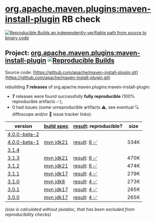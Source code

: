 [org.apache.maven.plugins:maven-install-plugin](https://central.sonatype.com/artifact/org.apache.maven.plugins/maven-install-plugin/versions) RB check
=======

[![Reproducible Builds](https://reproducible-builds.org/images/logos/rb.svg) an independently-verifiable path from source to binary code](https://reproducible-builds.org/)

## Project: [org.apache.maven.plugins:maven-install-plugin](https://central.sonatype.com/artifact/org.apache.maven.plugins/maven-install-plugin/versions) [![Reproducible Builds](https://img.shields.io/endpoint?url=https://raw.githubusercontent.com/jvm-repo-rebuild/reproducible-central/master/content/org/apache/maven/plugins/maven-install-plugin/badge.json)](https://github.com/jvm-repo-rebuild/reproducible-central/blob/master/content/org/apache/maven/plugins/maven-install-plugin/README.md)

Source code: [https://github.com/apache/maven-install-plugin.git](https://github.com/apache/maven-install-plugin.git)

rebuilding **7 releases** of org.apache.maven.plugins:maven-install-plugin:
- **7** releases were found successfully **fully reproducible** (100% reproducible artifacts :white_check_mark:),
- 0 had issues (some unreproducible artifacts :warning:, see eventual :mag: diffoscope and/or :memo: issue tracker links):

| version | [build spec](/BUILDSPEC.md) | [result](https://reproducible-builds.org/docs/jvm/): reproducible? | size |
| -- | --------- | ------ | -- |
| [4.0.0-beta-2](https://central.sonatype.com/artifact/org.apache.maven.plugins/maven-install-plugin/4.0.0-beta-2/pom) | | | |
| [4.0.0-beta-1](https://central.sonatype.com/artifact/org.apache.maven.plugins/maven-install-plugin/4.0.0-beta-1/pom) | [mvn jdk21](maven-install-plugin-4.0.0-beta-1.buildspec) | [result](maven-install-plugin-4.0.0-beta-1.buildinfo): [6 :white_check_mark: ](maven-install-plugin-4.0.0-beta-1.buildcompare) | 334K |
| [3.1.4](https://central.sonatype.com/artifact/org.apache.maven.plugins/maven-install-plugin/3.1.4/pom) | | | |
| [3.1.3](https://central.sonatype.com/artifact/org.apache.maven.plugins/maven-install-plugin/3.1.3/pom) | [mvn jdk21](maven-install-plugin-3.1.3.buildspec) | [result](maven-install-plugin-3.1.3.buildinfo): [6 :white_check_mark: ](maven-install-plugin-3.1.3.buildcompare) | 470K |
| [3.1.2](https://central.sonatype.com/artifact/org.apache.maven.plugins/maven-install-plugin/3.1.2/pom) | [mvn jdk21](maven-install-plugin-3.1.2.buildspec) | [result](maven-install-plugin-3.1.2.buildinfo): [6 :white_check_mark: ](maven-install-plugin-3.1.2.buildcompare) | 474K |
| [3.1.1](https://central.sonatype.com/artifact/org.apache.maven.plugins/maven-install-plugin/3.1.1/pom) | [mvn jdk17](maven-install-plugin-3.1.1.buildspec) | [result](maven-install-plugin-3.1.1.buildinfo): [4 :white_check_mark: ](maven-install-plugin-3.1.1.buildcompare) | 279K |
| [3.1.0](https://central.sonatype.com/artifact/org.apache.maven.plugins/maven-install-plugin/3.1.0/pom) | [mvn jdk8](maven-install-plugin-3.1.0.buildspec) | [result](maven-install-plugin-3.1.0.buildinfo): [4 :white_check_mark: ](maven-install-plugin-3.1.0.buildcompare) | 273K |
| [3.0.1](https://central.sonatype.com/artifact/org.apache.maven.plugins/maven-install-plugin/3.0.1/pom) | [mvn jdk17](maven-install-plugin-3.0.1.buildspec) | [result](maven-install-plugin-3.0.1.buildinfo): [4 :white_check_mark: ](maven-install-plugin-3.0.1.buildcompare) | 265K |
| [3.0.0](https://central.sonatype.com/artifact/org.apache.maven.plugins/maven-install-plugin/3.0.0/pom) | [mvn jdk17](maven-install-plugin-3.0.0.buildspec) | [result](maven-install-plugin-3.0.0.buildinfo): [4 :white_check_mark: ](maven-install-plugin-3.0.0.buildcompare) | 265K |

<i>(size is calculated without javadoc, that has been excluded from reproducibility checks)</i>
